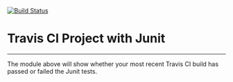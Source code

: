 [![Build Status](https://travis-ci.org/mjsangjoon/IntelliJ.svg?branch=master)](http://travis-ci.org/mjsangjoon/IntelliJ)
# Travis CI Project with Junit
-----------
The module above will show whether your most recent Travis CI build has passed or failed the Junit tests.
